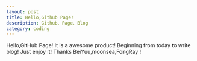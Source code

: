 ```yaml
---
layout: post
title: Hello,Github Page! 
description: Github、Page、Blog
category: coding
---
```

Hello,GitHub Page! It is a awesome product!
Beginning from today to write blog! Just enjoy it!
Thanks BeiYuu,moonsea,FongRay !
